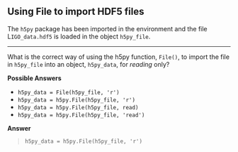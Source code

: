 ## Using File to import HDF5 files

The `h5py` package has been imported in the environment and the file L`IGO_data.hdf5` is loaded in the object `h5py_file`.

<hr>

What is the correct way of using the h5py function, `File()`, to import the file in `h5py_file` into an object, `h5py_data`, for *reading* only?

**Possible Answers**

* `h5py_data = File(h5py_file, 'r')`
* `h5py_data = h5py.File(h5py_file, 'r')`
* `h5py_data = h5py.File(h5py_file, read)`
* `h5py_data = h5py.File(h5py_file, 'read')`

**Answer**

> `h5py_data = h5py.File(h5py_file, 'r')`